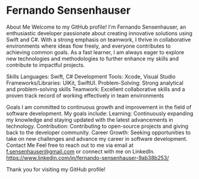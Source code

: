 # Fernando Sensenhauser

About Me
Welcome to my GitHub profile! I'm Fernando Sensenhauser, an enthusiastic developer passionate about creating innovative solutions using Swift and C#. With a strong emphasis on teamwork, I thrive in collaborative environments where ideas flow freely, and everyone contributes to achieving common goals. As a fast learner, I am always eager to explore new technologies and methodologies to further enhance my skills and contribute to impactful projects.

Skills
Languages: Swift, C#
Development Tools: Xcode, Visual Studio
Frameworks/Libraries: UIKit, SwiftUI.
Problem-Solving: Strong analytical and problem-solving skills
Teamwork: Excellent collaborative skills and a proven track record of working effectively in team environments

Goals
I am committed to continuous growth and improvement in the field of software development. My goals include:
Learning: Continuously expanding my knowledge and staying updated with the latest advancements in technology.
Contribution: Contributing to open-source projects and giving back to the developer community.
Career Growth: Seeking opportunities to take on new challenges and advance my career in software development.
Contact Me
Feel free to reach out to me via email at f.sensenhauser@gmail.com or connect with me on LinkedIn. https://www.linkedin.com/in/fernando-sensenhauser-9ab38b253/

Thank you for visiting my GitHub profile!

